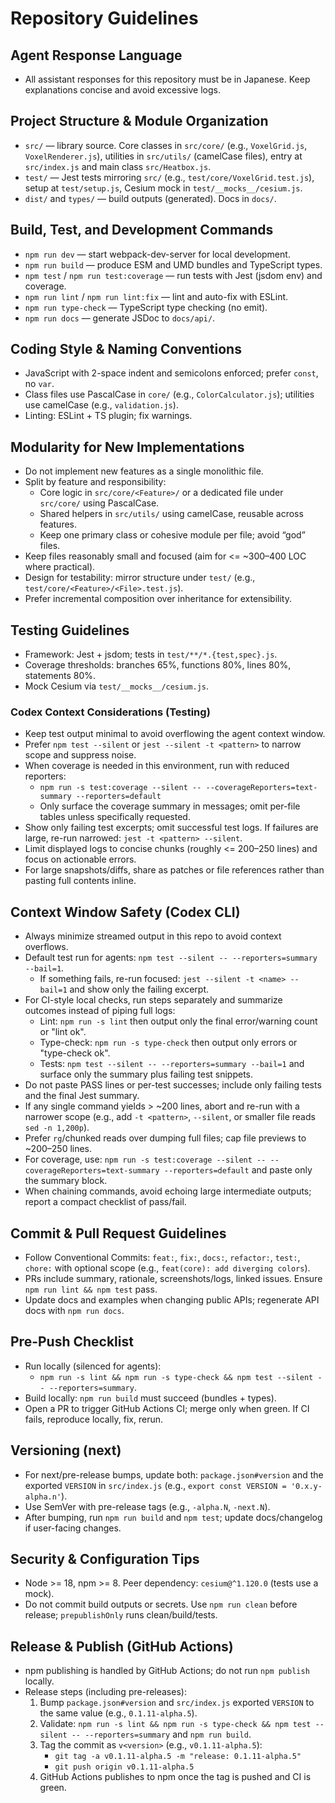# Repository Guidelines

## Agent Response Language
- All assistant responses for this repository must be in Japanese. Keep explanations concise and avoid excessive logs.

## Project Structure & Module Organization
- `src/` — library source. Core classes in `src/core/` (e.g., `VoxelGrid.js`, `VoxelRenderer.js`), utilities in `src/utils/` (camelCase files), entry at `src/index.js` and main class `src/Heatbox.js`.
- `test/` — Jest tests mirroring `src/` (e.g., `test/core/VoxelGrid.test.js`), setup at `test/setup.js`, Cesium mock in `test/__mocks__/cesium.js`.
- `dist/` and `types/` — build outputs (generated). Docs in `docs/`.

## Build, Test, and Development Commands
- `npm run dev` — start webpack-dev-server for local development.
- `npm run build` — produce ESM and UMD bundles and TypeScript types.
- `npm test` / `npm run test:coverage` — run tests with Jest (jsdom env) and coverage.
- `npm run lint` / `npm run lint:fix` — lint and auto-fix with ESLint.
- `npm run type-check` — TypeScript type checking (no emit).
- `npm run docs` — generate JSDoc to `docs/api/`.

## Coding Style & Naming Conventions
- JavaScript with 2-space indent and semicolons enforced; prefer `const`, no `var`.
- Class files use PascalCase in `core/` (e.g., `ColorCalculator.js`); utilities use camelCase (e.g., `validation.js`).
- Linting: ESLint + TS plugin; fix warnings.

## Modularity for New Implementations
- Do not implement new features as a single monolithic file.
- Split by feature and responsibility:
  - Core logic in `src/core/<Feature>/` or a dedicated file under `src/core/` using PascalCase.
  - Shared helpers in `src/utils/` using camelCase, reusable across features.
  - Keep one primary class or cohesive module per file; avoid “god” files.
- Keep files reasonably small and focused (aim for <= ~300–400 LOC where practical).
- Design for testability: mirror structure under `test/` (e.g., `test/core/<Feature>/<File>.test.js`).
- Prefer incremental composition over inheritance for extensibility.

## Testing Guidelines
- Framework: Jest + jsdom; tests in `test/**/*.{test,spec}.js`.
- Coverage thresholds: branches 65%, functions 80%, lines 80%, statements 80%.
- Mock Cesium via `test/__mocks__/cesium.js`.

### Codex Context Considerations (Testing)
- Keep test output minimal to avoid overflowing the agent context window.
- Prefer `npm test --silent` or `jest --silent -t <pattern>` to narrow scope and suppress noise.
- When coverage is needed in this environment, run with reduced reporters:
  - `npm run -s test:coverage --silent -- --coverageReporters=text-summary --reporters=default`
  - Only surface the coverage summary in messages; omit per-file tables unless specifically requested.
- Show only failing test excerpts; omit successful test logs. If failures are large, re-run narrowed: `jest -t <pattern> --silent`.
- Limit displayed logs to concise chunks (roughly <= 200–250 lines) and focus on actionable errors.
- For large snapshots/diffs, share as patches or file references rather than pasting full contents inline.

## Context Window Safety (Codex CLI)
- Always minimize streamed output in this repo to avoid context overflows.
- Default test run for agents: `npm test --silent -- --reporters=summary --bail=1`.
  - If something fails, re-run focused: `jest --silent -t <name> --bail=1` and show only the failing excerpt.
- For CI-style local checks, run steps separately and summarize outcomes instead of piping full logs:
  - Lint: `npm run -s lint` then output only the final error/warning count or "lint ok".
  - Type-check: `npm run -s type-check` then output only errors or "type-check ok".
  - Tests: `npm test --silent -- --reporters=summary --bail=1` and surface only the summary plus failing test snippets.
- Do not paste PASS lines or per-test successes; include only failing tests and the final Jest summary.
- If any single command yields > ~200 lines, abort and re-run with a narrower scope (e.g., add `-t <pattern>`, `--silent`, or smaller file reads `sed -n 1,200p`).
- Prefer `rg`/chunked reads over dumping full files; cap file previews to ~200–250 lines.
- For coverage, use: `npm run -s test:coverage --silent -- --coverageReporters=text-summary --reporters=default` and paste only the summary block.
- When chaining commands, avoid echoing large intermediate outputs; report a compact checklist of pass/fail.

## Commit & Pull Request Guidelines
- Follow Conventional Commits: `feat:`, `fix:`, `docs:`, `refactor:`, `test:`, `chore:` with optional scope (e.g., `feat(core): add diverging colors`).
- PRs include summary, rationale, screenshots/logs, linked issues. Ensure `npm run lint && npm test` pass.
- Update docs and examples when changing public APIs; regenerate API docs with `npm run docs`.

## Pre-Push Checklist
- Run locally (silenced for agents):
  - `npm run -s lint && npm run -s type-check && npm test --silent -- --reporters=summary`.
- Build locally: `npm run build` must succeed (bundles + types).
- Open a PR to trigger GitHub Actions CI; merge only when green. If CI fails, reproduce locally, fix, rerun.

## Versioning (next)
- For next/pre-release bumps, update both: `package.json#version` and the exported `VERSION` in `src/index.js` (e.g., `export const VERSION = '0.x.y-alpha.n'`).
- Use SemVer with pre-release tags (e.g., `-alpha.N`, `-next.N`).
- After bumping, run `npm run build` and `npm test`; update docs/changelog if user-facing changes.

## Security & Configuration Tips
- Node >= 18, npm >= 8. Peer dependency: `cesium@^1.120.0` (tests use a mock).
- Do not commit build outputs or secrets. Use `npm run clean` before release; `prepublishOnly` runs clean/build/tests.

## Release & Publish (GitHub Actions)
- npm publishing is handled by GitHub Actions; do not run `npm publish` locally.
- Release steps (including pre-releases):
  1. Bump `package.json#version` and `src/index.js` exported `VERSION` to the same value (e.g., `0.1.11-alpha.5`).
  2. Validate: `npm run -s lint && npm run -s type-check && npm test --silent -- --reporters=summary` and `npm run build`.
  3. Tag the commit as `v<version>` (e.g., `v0.1.11-alpha.5`):
     - `git tag -a v0.1.11-alpha.5 -m "release: 0.1.11-alpha.5"`
     - `git push origin v0.1.11-alpha.5`
  4. GitHub Actions publishes to npm once the tag is pushed and CI is green.
